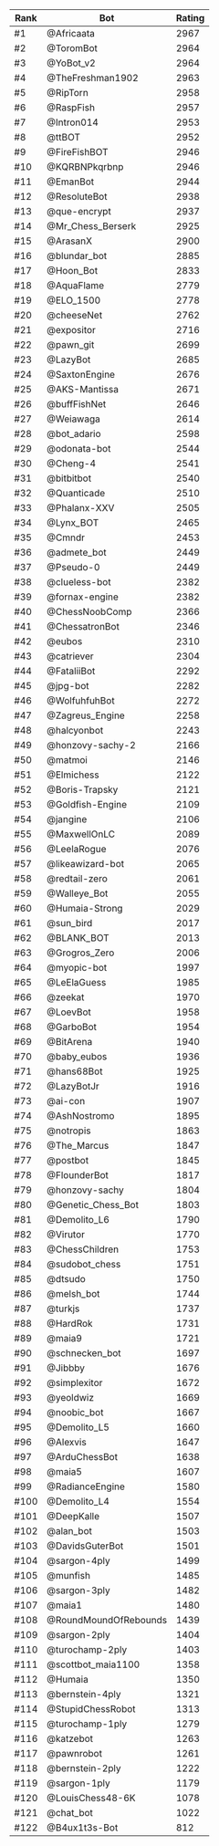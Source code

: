 Rank|Bot|Rating
---|---|---
#1|@Africaata|2967
#2|@ToromBot|2964
#3|@YoBot_v2|2964
#4|@TheFreshman1902|2963
#5|@RipTorn|2958
#6|@RaspFish|2957
#7|@Intron014|2953
#8|@ttBOT|2952
#9|@FireFishBOT|2946
#10|@KQRBNPkqrbnp|2946
#11|@EmanBot|2944
#12|@ResoluteBot|2938
#13|@que-encrypt|2937
#14|@Mr_Chess_Berserk|2925
#15|@ArasanX|2900
#16|@blundar_bot|2885
#17|@Hoon_Bot|2833
#18|@AquaFlame|2779
#19|@ELO_1500|2778
#20|@cheeseNet|2762
#21|@expositor|2716
#22|@pawn_git|2699
#23|@LazyBot|2685
#24|@SaxtonEngine|2676
#25|@AKS-Mantissa|2671
#26|@buffFishNet|2646
#27|@Weiawaga|2614
#28|@bot_adario|2598
#29|@odonata-bot|2544
#30|@Cheng-4|2541
#31|@bitbitbot|2540
#32|@Quanticade|2510
#33|@Phalanx-XXV|2505
#34|@Lynx_BOT|2465
#35|@Cmndr|2453
#36|@admete_bot|2449
#37|@Pseudo-0|2449
#38|@clueless-bot|2382
#39|@fornax-engine|2382
#40|@ChessNoobComp|2366
#41|@ChessatronBot|2346
#42|@eubos|2310
#43|@catriever|2304
#44|@FataliiBot|2292
#45|@jpg-bot|2282
#46|@WolfuhfuhBot|2272
#47|@Zagreus_Engine|2258
#48|@halcyonbot|2243
#49|@honzovy-sachy-2|2166
#50|@matmoi|2146
#51|@Elmichess|2122
#52|@Boris-Trapsky|2121
#53|@Goldfish-Engine|2109
#54|@jangine|2106
#55|@MaxwellOnLC|2089
#56|@LeelaRogue|2076
#57|@likeawizard-bot|2065
#58|@redtail-zero|2061
#59|@Walleye_Bot|2055
#60|@Humaia-Strong|2029
#61|@sun_bird|2017
#62|@BLANK_BOT|2013
#63|@Grogros_Zero|2006
#64|@myopic-bot|1997
#65|@LeElaGuess|1985
#66|@zeekat|1970
#67|@LoevBot|1958
#68|@GarboBot|1954
#69|@BitArena|1940
#70|@baby_eubos|1936
#71|@hans68Bot|1925
#72|@LazyBotJr|1916
#73|@ai-con|1907
#74|@AshNostromo|1895
#75|@notropis|1863
#76|@The_Marcus|1847
#77|@postbot|1845
#78|@FlounderBot|1817
#79|@honzovy-sachy|1804
#80|@Genetic_Chess_Bot|1803
#81|@Demolito_L6|1790
#82|@Virutor|1770
#83|@ChessChildren|1753
#84|@sudobot_chess|1751
#85|@dtsudo|1750
#86|@melsh_bot|1744
#87|@turkjs|1737
#88|@HardRok|1731
#89|@maia9|1721
#90|@schnecken_bot|1697
#91|@Jibbby|1676
#92|@simplexitor|1672
#93|@yeoldwiz|1669
#94|@noobic_bot|1667
#95|@Demolito_L5|1660
#96|@Alexvis|1647
#97|@ArduChessBot|1638
#98|@maia5|1607
#99|@RadianceEngine|1580
#100|@Demolito_L4|1554
#101|@DeepKalle|1507
#102|@alan_bot|1503
#103|@DavidsGuterBot|1501
#104|@sargon-4ply|1499
#105|@munfish|1485
#106|@sargon-3ply|1482
#107|@maia1|1480
#108|@RoundMoundOfRebounds|1439
#109|@sargon-2ply|1404
#110|@turochamp-2ply|1403
#111|@scottbot_maia1100|1358
#112|@Humaia|1350
#113|@bernstein-4ply|1321
#114|@StupidChessRobot|1313
#115|@turochamp-1ply|1279
#116|@katzebot|1263
#117|@pawnrobot|1261
#118|@bernstein-2ply|1222
#119|@sargon-1ply|1179
#120|@LouisChess48-6K|1078
#121|@chat_bot|1022
#122|@B4ux1t3s-Bot|812
